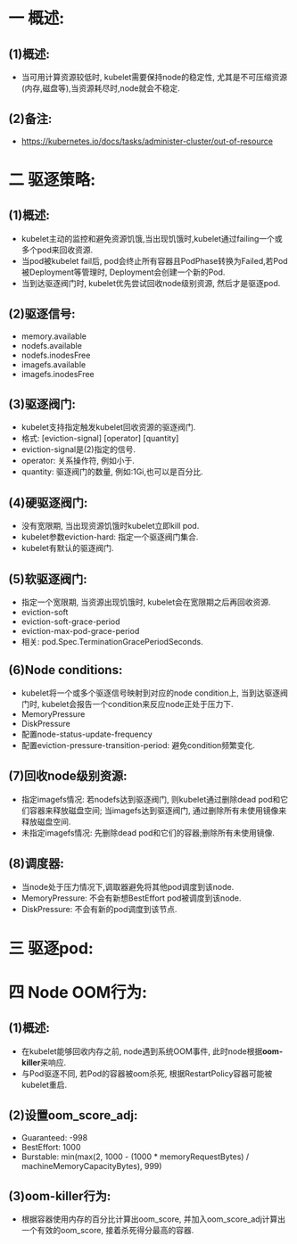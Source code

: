 # 一 概述:
## (1)概述:
- 当可用计算资源较低时, kubelet需要保持node的稳定性, 尤其是不可压缩资源(内存,磁盘等),当资源耗尽时,node就会不稳定.

## (2)备注:
- https://kubernetes.io/docs/tasks/administer-cluster/out-of-resource

# 二 驱逐策略:
## (1)概述:
- kubelet主动的监控和避免资源饥饿,当出现饥饿时,kubelet通过failing一个或多个pod来回收资源.
- 当pod被kubelet fail后, pod会终止所有容器且PodPhase转换为Failed,若Pod被Deployment等管理时, Deployment会创建一个新的Pod.
- 当到达驱逐阀门时, kubelet优先尝试回收node级别资源, 然后才是驱逐pod.

## (2)驱逐信号:
- memory.available
- nodefs.available
- nodefs.inodesFree
- imagefs.available
- imagefs.inodesFree

## (3)驱逐阀门:
- kubelet支持指定触发kubelet回收资源的驱逐阀门.
- 格式: [eviction-signal] [operator] [quantity]
- eviction-signal是(2)指定的信号.
- operator: 关系操作符, 例如小于.
- quantity: 驱逐阀门的数量, 例如:1Gi,也可以是百分比.

## (4)硬驱逐阀门:
- 没有宽限期, 当出现资源饥饿时kubelet立即kill pod.
- kubelet参数eviction-hard: 指定一个驱逐阀门集合.
- kubelet有默认的驱逐阀门.

## (5)软驱逐阀门:
- 指定一个宽限期, 当资源出现饥饿时, kubelet会在宽限期之后再回收资源.
- eviction-soft
- eviction-soft-grace-period
- eviction-max-pod-grace-period
- 相关: pod.Spec.TerminationGracePeriodSeconds.

## (6)Node conditions:
- kubelet将一个或多个驱逐信号映射到对应的node condition上, 当到达驱逐阀门时, kubelet会报告一个condition来反应node正处于压力下.
- MemoryPressure
- DiskPressure
- 配置node-status-update-frequency
- 配置eviction-pressure-transition-period: 避免condition频繁变化.

## (7)回收node级别资源:
- 指定imagefs情况: 若nodefs达到驱逐阀门, 则kubelet通过删除dead pod和它们容器来释放磁盘空间; 当imagefs达到驱逐阀门, 通过删除所有未使用镜像来释放磁盘空间.
- 未指定imagefs情况: 先删除dead pod和它们的容器;删除所有未使用镜像.

## (8)调度器:
- 当node处于压力情况下,调取器避免将其他pod调度到该node.
- MemoryPressure: 不会有新想BestEffort pod被调度到该node.
- DiskPressure: 不会有新的pod调度到该节点.

# 三 驱逐pod:

# 四 Node OOM行为:
## (1)概述:
- 在kubelet能够回收内存之前, node遇到系统OOM事件, 此时node根据**oom-killer**来响应.
- 与Pod驱逐不同, 若Pod的容器被oom杀死, 根据RestartPolicy容器可能被kubelet重启.

## (2)设置oom_score_adj:
- Guaranteed: -998
- BestEffort: 1000
- Burstable: min(max(2, 1000 - (1000 * memoryRequestBytes) / machineMemoryCapacityBytes), 999)

## (3)oom-killer行为:
- 根据容器使用内存的百分比计算出oom_score, 并加入oom_score_adj计算出一个有效的oom_score, 接着杀死得分最高的容器.

